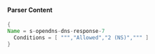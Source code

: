 #### Parser Content
```Java
{
Name = s-opendns-dns-response-7
  Conditions = [ ""","Allowed","2 (NS)",""" ]
}
```